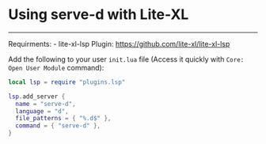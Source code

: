 # Using serve-d with Lite-XL
---

Requirments:
    - lite-xl-lsp Plugin: https://github.com/lite-xl/lite-xl-lsp

Add the following to your user `init.lua` file (Access it quickly with `Core: Open User Module` command):

```lua
local lsp = require "plugins.lsp"

lsp.add_server {
  name = "serve-d",
  language = "d",
  file_patterns = { "%.d$" },
  command = { "serve-d" },
}
```
